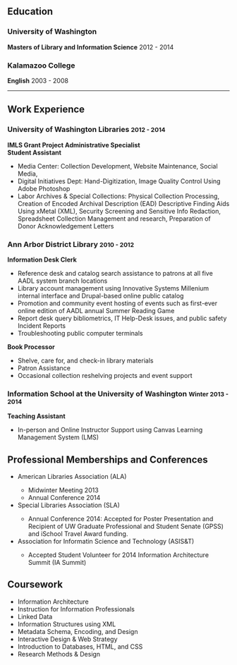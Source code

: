 <h2>Education</h2>

<h3>University of Washington</h3>
<p><strong>Masters of Library and Information Science</strong> 2012 - 2014</p>

<h3>Kalamazoo College</h3>
<p><strong>English</strong> 2003 - 2008</p>

<hr>

<h2>Work Experience</h2>

<h3>University of Washington Libraries <small>2012 - 2014</small></h3>
<p><strong>IMLS Grant Project Administrative Specialist</strong> <br>
<strong>Student Assistant</strong></p>
<ul>
<li>Media Center: Collection Development, Website Maintenance, Social Media,</li>
<li>Digital Initiatives Dept: Hand-Digitization, Image Quality Control Using Adobe Photoshop</li>
<li>Labor Archives &amp; Special Collections: Physical Collection Processing, Creation of Encoded Archival Description (EAD) Descriptive Finding Aids Using xMetal (XML), Security Screening and Sensitive Info Redaction, Spreadsheet Collection Management and research, Preparation of Donor Acknowledgement Letters </li>
</ul>

<h3>Ann Arbor District Library <small>2010 - 2012</small></h3>
<p><strong>Information Desk Clerk</strong> <br>
<ul>
<li>Reference desk and catalog search assistance to patrons at all five AADL system branch locations</li>
<li>Library account management using Innovative Systems Millenium internal interface and Drupal-based online public catalog</li>
<li>Promotion and community event hosting of events such as first-ever online edition of AADL annual Summer Reading Game</li>
<li>Report desk query bibliometrics, IT Help-Desk issues, and public safety Incident Reports</li>
<li>Troubleshooting public computer terminals</li>

</ul>
<strong>Book Processor</strong></p>
<ul>
<li>Shelve, care for, and check-in library materials</li>
<li>Patron Assistance</li>
<li>Occasional collection reshelving projects and event support</li>
</ul>


<h3>Information School at the University of Washington <small>Winter 2013 - 2014</small></h3>
<p><strong>Teaching Assistant</strong> <br>
<ul>
<li>In-person and Online Instructor Support using Canvas Learning Management System (LMS)</li>
</ul>


<h2>Professional Memberships and Conferences</h2>
<ul>
<li>American Libraries Association (ALA)</li>
  <ul>
    <li>Midwinter Meeting 2013</li>
    <li>Annual Conference 2014</li>
  </ul>
<li>Special Libraries Association (SLA)</li>
  <ul>
    <li>Annual Conference 2014: Accepted for Poster Presentation and Recipient of UW Graduate Professional and Student Senate (GPSS) and iSchool Travel Award funding.</li>
  </ul>
  
<li>Association for Informatin Science and Technology (ASIS&T)</li>
  <ul>
    <li>Accepted Student Volunteer for 2014 Information Architecture Summit (IA Summit)</li>
  </ul>
</ul>

<h2>Coursework</h2>
<ul>
<li>Information Architecture</li>
<li>Instruction for Information Professionals</li>
<li>Linked Data</li>
<li>Information Structures using XML</li>
<li>Metadata Schema, Encoding, and Design</li>
<li>Interactive Design &amp; Web Strategy</li>
<li>Introduction to Databases, HTML, and CSS</li>
<li>Research Methods &amp; Design</li>
</ul>
